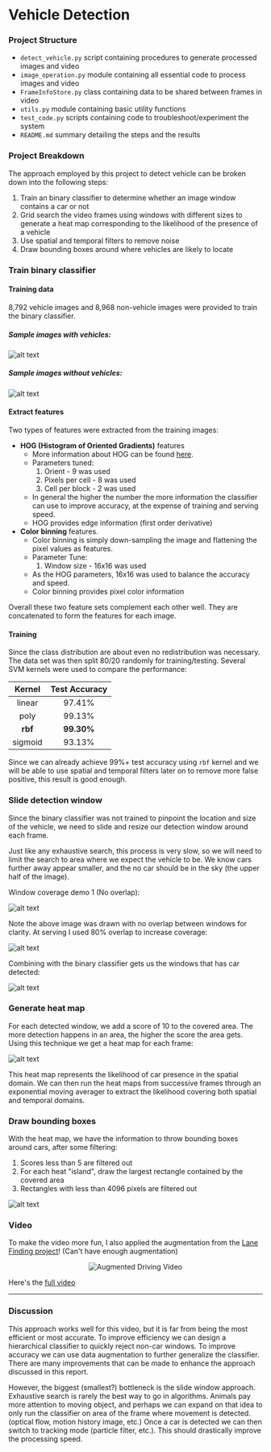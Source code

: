 # Vehicle Detection


[//]: # (Image References)
[image1]: ./output_images/vehicles.png
[image2]: ./output_images/non_vehicles.png
[image3]: ./output_images/slide_windows.png
[image4]: ./output_images/slide_windows_80.png
[image5]: ./output_images/detected_windows.png
[image6]: ./output_images/heat_map.png
[image7]: ./output_images/bboxes.png

### Project Structure
* `detect_vehicle.py` script containing procedures to generate processed images and video  
* `image_operation.py` module containing all essential code to process images and video  
* `FrameInfoStore.py` class containing data to be shared between frames in video  
* `utils.py` module containing basic utility functions
* `test_code.py` scripts containing code to troubleshoot/experiment the system
* `README.md` summary detailing the steps and the results

### Project Breakdown

The approach employed by this project to detect vehicle can be broken down into the following steps:
1. Train an binary classifier to determine whether an image window contains a car or not
2. Grid search the video frames using windows with different sizes to generate a heat map corresponding to the likelihood of the presence of a vehicle
3. Use spatial and temporal filters to remove noise
4. Draw bounding boxes around where vehicles are likely to locate


### Train binary classifier

#### Training data
8,792 vehicle images and 8,968 non-vehicle images were provided to train the binary classifier.

##### Sample images with vehicles:
![alt text][image1]

##### Sample images without vehicles:
![alt text][image2]

#### Extract features
Two types of features were extracted from the training images:
- **HOG (Histogram of Oriented Gradients)** features
  - More information about HOG can be found [here](https://en.wikipedia.org/wiki/Histogram_of_oriented_gradients).
  - Parameters tuned:
    1. Orient - 9 was used
    2. Pixels per cell - 8 was used
    3. Cell per block - 2 was used
  - In general the higher the number the more information the classifier can use to improve accuracy, at the expense of training and serving speed.
  - HOG provides edge information (first order derivative)
- **Color binning** features.
  - Color binning is simply down-sampling the image and flattening the pixel values as features.
  - Parameter Tune:
    1. Window size - 16x16 was used
  - As the HOG parameters, 16x16 was used to balance the accuracy and speed.
  - Color binning provides pixel color information

Overall these two feature sets complement each other well. They are concatenated to form the features for each image.

#### Training
Since the class distribution are about even no redistribution was necessary. The data set was then split 80/20 randomly for training/testing.
Several SVM kernels were used to compare the performance:

| Kernel  | Test Accuracy |
|:-------:|:-------------:| 
| linear  | 97.41%        |
| poly    | 99.13%        |
| **rbf** | **99.30%**    |
| sigmoid | 93.13%        |

Since we can already achieve 99%+ test accuracy using `rbf` kernel and we will be able to use spatial and temporal filters later on to remove more false positive, this result is good enough.  


### Slide detection window
Since the binary classifier was not trained to pinpoint the location and size of the vehicle, we need to slide and resize our detection window around each frame.

Just like any exhaustive search, this process is very slow, so we will need to limit the search to area where we expect the vehicle to be. We know cars further away appear smaller, and the no car should be in the sky (the upper half of the image).  

Window coverage demo 1 (No overlap):

![alt text][image3]

Note the above image was drawn with no overlap between windows for clarity. At serving I used 80% overlap to increase coverage:

![alt text][image4]

Combining with the binary classifier gets us the windows that has car detected:

![alt text][image5]

### Generate heat map
For each detected window, we add a score of 10 to the covered area. The more detection happens in an area, the higher the score the area gets. Using this technique we get a heat map for each frame:

![alt text][image6]

This heat map represents the likelihood of car presence in the spatial domain. We can then run the heat maps from successive frames through an exponential moving averager to extract the likelihood covering both spatial and temporal domains.

### Draw bounding boxes
With the heat map, we have the information to throw bounding boxes around cars, after some filtering:
1. Scores less than 5 are filtered out
2. For each heat "island", draw the largest rectangle contained by the covered area
3. Rectangles with less than 4096 pixels are filtered out

![alt text][image7]

### Video
To make the video more fun, I also applied the augmentation from the [Lane Finding project](https://github.com/joshchao39/Udacity-CarND-Lane-Finding-P4)! (Can't have enough augmentation)

<p align="center">
  <img src="./output_images/project_video_both_augmented.gif" alt="Augmented Driving Video"/>
</p>

Here's the [full video](https://youtu.be/QieNG8eA4Kk)

---

### Discussion
This approach works well for this video, but it is far from being the most efficient or most accurate. To improve efficiency we can design a hierarchical classifier to quickly reject non-car windows. To improve accuracy we can use data augmentation to further generalize the classifier. There are many improvements that can be made to enhance the approach discussed in this report.

However, the biggest (smallest?) bottleneck is the slide window approach. Exhaustive search is rarely the best way to go in algorithms. Animals pay more attention to moving object, and perhaps we can expand on that idea to only run the classifier on area of the frame where movement is detected. (optical flow, motion history image, etc.) Once a car is detected we can then switch to tracking mode (particle filter, etc.). This should drastically improve the processing speed.